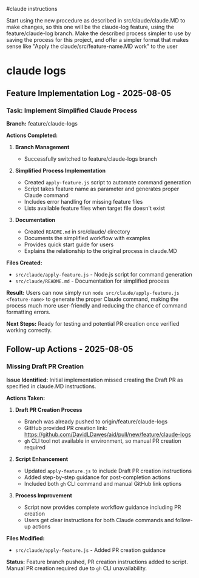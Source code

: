 \#claude instructions

Start using the new procedure as described in src/claude/claude.MD to make changes, so this one will be the claude-log feature, using the feature/claude-log branch. Make the described process simpler to use by saving the process for this project, and offer a simpler format that makes sense like "Apply the claude/src/feature-name.MD work" to the user

# claude logs

## Feature Implementation Log - 2025-08-05

### Task: Implement Simplified Claude Process

**Branch:** feature/claude-logs

**Actions Completed:**

1. **Branch Management**
   - Successfully switched to feature/claude-logs branch

2. **Simplified Process Implementation**
   - Created `apply-feature.js` script to automate command generation
   - Script takes feature name as parameter and generates proper Claude command
   - Includes error handling for missing feature files
   - Lists available feature files when target file doesn't exist

3. **Documentation**
   - Created `README.md` in src/claude/ directory
   - Documents the simplified workflow with examples
   - Provides quick start guide for users
   - Explains the relationship to the original process in claude.MD

**Files Created:**
- `src/claude/apply-feature.js` - Node.js script for command generation
- `src/claude/README.md` - Documentation for simplified process

**Result:**
Users can now simply run `node src/claude/apply-feature.js <feature-name>` to generate the proper Claude command, making the process much more user-friendly and reducing the chance of command formatting errors.

**Next Steps:**
Ready for testing and potential PR creation once verified working correctly.

## Follow-up Actions - 2025-08-05

### Missing Draft PR Creation

**Issue Identified:** Initial implementation missed creating the Draft PR as specified in claude.MD instructions.

**Actions Taken:**

1. **Draft PR Creation Process**
   - Branch was already pushed to origin/feature/claude-logs
   - GitHub provided PR creation link: https://github.com/DavidLDawes/aid/pull/new/feature/claude-logs
   - `gh` CLI tool not available in environment, so manual PR creation required

2. **Script Enhancement**
   - Updated `apply-feature.js` to include Draft PR creation instructions
   - Added step-by-step guidance for post-completion actions
   - Included both `gh` CLI command and manual GitHub link options

3. **Process Improvement**
   - Script now provides complete workflow guidance including PR creation
   - Users get clear instructions for both Claude commands and follow-up actions

**Files Modified:**
- `src/claude/apply-feature.js` - Added PR creation guidance

**Status:**
Feature branch pushed, PR creation instructions added to script. Manual PR creation required due to `gh` CLI unavailability.